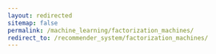 ```yaml
---
layout: redirected
sitemap: false
permalink: /machine_learning/factorization_machines/
redirect_to: /recommender_system/factorization_machines/
---
```

